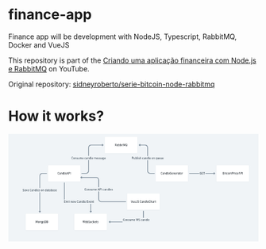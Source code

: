 # finance-app

Finance app will be development with NodeJS, Typescript, RabbitMQ, Docker and VueJS 

This repository is part of the [Criando uma aplicação financeira com Node.js e RabbitMQ](https://www.youtube.com/watch?v=PbLZcTseNQk&list=PL370TvW48yBupAwG99DiAjLSLDwCoPb07) on YouTube.

Original repository: [sidneyroberto/serie-bitcoin-node-rabbitmq](https://github.com/sidneyroberto/serie-bitcoin-node-rabbitmq/blob/main/bitcoin-candle-generator)

# How it works?

![how it works](https://github.com/demarche1/finance-app/blob/master/assets/Screenshot%20from%202022-03-21%2018-28-39.png)
